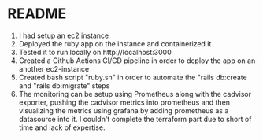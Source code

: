 # README

1. I had setup an ec2 instance 
2. Deployed the ruby app on the instance and containerized it
3. Tested it to run locally on http://localhost:3000
4. Created a Github Actions CI/CD pipeline in order to deploy the app on an another ec2-instance
5. Created bash script "ruby.sh" in order to automate the "rails db:create and "rails db:migrate" steps
6. The monitoring can be setup using Prometheus along with the cadvisor exporter, pushing the cadvisor metrics into prometheus and then visualizing the metrics using grafana by adding prometheus as a datasource into it.
I couldn't complete the terraform part due to short of time and lack of expertise.
